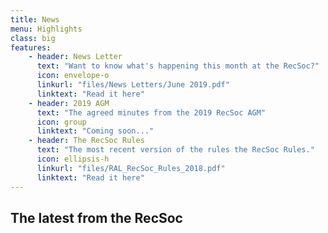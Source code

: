 ```yaml
---
title: News
menu: Highlights
class: big
features:
	- header: News Letter
	  text: "Want to know what's happening this month at the RecSoc?"
	  icon: envelope-o
	  linkurl: "files/News Letters/June 2019.pdf" 
	  linktext: "Read it here"
	- header: 2019 AGM
	  text: "The agreed minutes from the 2019 RecSoc AGM"
	  icon: group
	  linktext: "Coming soon..."
	- header: The RecSoc Rules
	  text: "The most recent version of the rules the RecSoc Rules."
	  icon: ellipsis-h
	  linkurl: "files/RAL_RecSoc_Rules_2018.pdf"
	  linktext: "Read it here"
---
```


## The latest from the RecSoc
